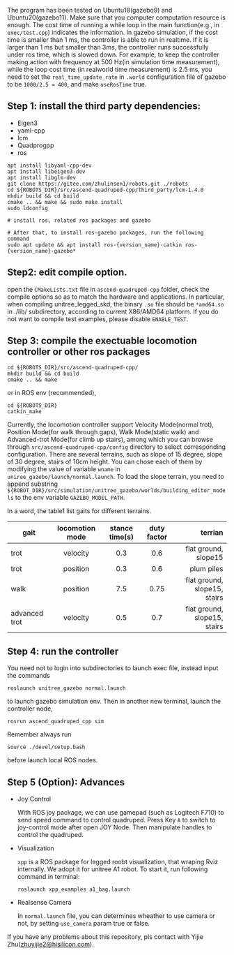 The program has been tested on Ubuntu18(gazebo9) and Ubuntu20(gazebo11). Make sure that you computer computation resource is enough. The cost time of running a while loop in the main function(e.g., in `exec/test.cpp`) indicates the information. In gazebo simulation, if the cost time is smaller than 1 ms, the controller is able to run in realtime. If it is larger than 1 ms but smaller than 3ms, the controller runs successfully under ros time, which is slowed down. For example, to keep the controller making action with frequency at 500 Hz(in simulation time measurement), while the loop cost time (in realworld time measurement) is 2.5 ms, you need to set the `real_time_update_rate` in `.world` configuration file of gazebo to be `1000/2.5 = 400`, and make `useRosTime` true.

## Step 1: install the third party dependencies:
* Eigen3
* yaml-cpp
* lcm
* Quadprogpp
* ros

```
apt install libyaml-cpp-dev
apt install libeigen3-dev
apt install libglm-dev
git clone https://gitee.com/zhulinsen1/robots.git ./robots
cd ${ROBOTS_DIR}/src/ascend-quadruped-cpp/third_party/lcm-1.4.0
mkdir build && cd build
cmake .. && make && sudo make install
sudo ldconfig

# install ros, related ros packages and gazebo

# After that, to install ros-gazebo packages, run the following command
sudo apt update && apt install ros-{version_name}-catkin ros-{version_name}-gazebo* 
```

## Step2: edit compile option.
open the `CMakeLists.txt` file in `ascend-quadruped-cpp` folder, check the compile options so as to match the hardware and applications. In particular, when compiling unitree_legged_skd, the binary `.so` file should be `*amd64.so` in ./lib/ subdirectory, according to current X86/AMD64 platform. If you do not want to compile test examples, please disable `ENABLE_TEST`.


## Step 3: compile the exectuable locomotion controller or other ros packages
```
cd ${ROBOTS_DIR}/src/ascend-quadruped-cpp/
mkdir build && cd build
cmake .. && make
```
or in ROS env (recommended),
```
cd ${ROBOTS_DIR}
catkin_make
```
Currently, the locomotion controller support Velocity Mode(normal trot), Position Mode(for walk through gaps), Walk Mode(static walk) and Advanced-trot Mode(for climb up stairs), among which you can browse through `src/ascend-quadruped-cpp/config` directory to select corresponding configuration. There are several terrains, such as slope of 15 degree, slope of 30 degree, stairs of 10cm height. You can chose each of them by modifying the value of variable `wname` in `uniree_gazebo/launch/normal.launch`. To load the slope terrain, you need to append substring `${ROBOT_DIR}/src/simulation/unitree_gazebo/worlds/building_editor_models` to the env variable `GAZEBO_MODEL_PATH`.

In a word, the table1 list gaits for different terrains.

| gait   |  locomotion mode |    stance time(s)      |  duty factor |  terrian |
|--------|:----------------:|:-------------:|:-------------:|---------:|
| trot   |  velocity        |      0.3             |     0.6     | flat ground, slope15 |
| trot   | position         |      0.3             |    0.6      | plum piles |
| walk | position           |   7.5      |   0.75     | flat ground, slope15, stairs|
| advanced trot | velocity |    0.5     |    0.7     | flat ground, slope15, stairs|


## Step 4: run the controller
You need not to login into subdirectories to launch exec file, instead input the commands
```
roslaunch unitree_gazebo normal.launch
```
to launch gazebo simulation env.
Then in another new terminal, launch the controller node,
```
rosrun ascend_quadruped_cpp sim
```
Remember always run 
```
source ./devel/setup.bash
```
before launch local ROS nodes.


## Step 5 (Option): Advances
* Joy Control

    With ROS joy package, we can use gamepad (such as Logitech F710) to send speed command to control quadruped. Press Key `A` to switch to joy-control mode after open JOY Node. Then manipulate handles to control the quadruped.

* Visualization

    `xpp` is a ROS package for legged roobt visualization, that wraping Rviz internally.
    We adopt it for unitree A1 robot. 
    To start it, run following command in terminal:
    ```
    roslaunch xpp_examples a1_bag.launch
    ```

* Realsense Camera

    In `normal.launch` file, you can determines wheather to use camera or not, by setting `use_camera` param true or false.



If you have any problems about this repository, pls contact with Yijie Zhu(zhuyijie2@hisilicon.com).
